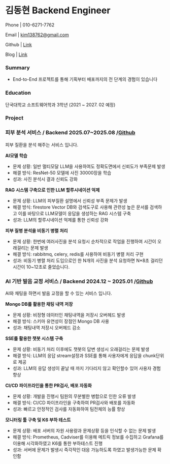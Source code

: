 # 김동현 Backend Engineer

Phone  |  010-6271-7762

Email    | kim138762@gmail.com

Github | [Link](https://github.com/ehdgusdl)

Blog | [Link](https://velog.io/@kim138762/posts)

### Summary

- End-to-End 프로젝트를 통해 기획부터 배포까지의 전 단계의 경험이 있습니다

### Education

단국대학교 소프트웨어학과 3학년 (2021 ~  2027. 02 예정)

### Project

### 피부 분석 서비스 **/** Backend 2025.07~2025.08 /[Github](https://github.com/2025-Techeer-Summer-Bootcamp-Team-J)

피부 질환을 분석 해주는 서비스 입니다.

**AI모델 학습**

- 문제 상황: 일반 멀티모달 LLM을 사용하여도 정확도면에서 신뢰도가 부족문제 발생
- 해결 방식: ResNet-50 모델에 사진 30000장을 학습
- 성과: 사진 분석시 결과 신뢰도 강화

**RAG 시스템 구축으로 인한 LLM 할루시네이션 억제**

- 문제 상황: LLM의 피부질환 설명에서 신뢰성 부족 문제가 발생
- 해결 방식: firestore Vector DB와 검색도구로 사용해 관련성 높은 문서를 검색하고 이를 바탕으로 LLM모델이 응답을 생성하는 RAG 시스템 구축
- 성과: LLM의 할루시네이션 억제를 통한 신뢰성 강화

**피부 질병 분석을 비동기 병렬 처리**

- 문제 상황: 한번에 여러사진을 분석 요청시 순차적으로 작업을 진행하여 시간이 오래걸리는 문제 발생
- 해결 방식: rabbitmq, celery, redis를 사용하여 비동기 병렬 처리 구현
- 성과: 비동기 병렬 처리 도입으로인 한 N개의 사진을 분석 요청하면 N*8초 걸리던 시간이 10~12초로 줄었습니다.

### **AI 기반 발음 교정 서비스 /** Backend 2024.12 ~ 2025.01 /[Github](https://github.com/2024-WinterBootcamp-Team-E)

AI와 채팅을 하면서 발음 교정을 할 수 있는 서비스 입니다.

**Mongo DB를 활용한 채팅 내역 저장**

- 문제 상황: 비정형 데이터인 채팅내역을 저장시 오버헤드 발생
- 해결 방식: 스키마 유연성이 장점인 Mongo DB 사용
- 성과: 채팅내역 저장시 오버헤드 감소

**SSE를 활용한 챗봇 시스템 구축**

- 문제 상황: 비동기 처리 이후에도 챗봇의 답변 생성시 오래걸리는 문제 발생
- 해결 방식: LLM의 응답 stream설정과 SSE를 통해 사용자에게 응답을 chunk단위로 제공
- 성과: LLM의 응답 생성이 끝날 때 까지 기다리지 않고 확인할수 있어 사용자 경험 향상

**CI/CD 파이프라인을 통한 PR검사, 배포 자동화**

- 문제 상황: 개발을 진행시 팀원의 무분별한 병합으로 인한 오류 발생
- 해결 방식: CI/CD 파이프라인을 구축하여 PR검사와 배포를 자동화
- 성과: 빠르고 안정적인 검사를 자동화하여 팀전체의 능률 향상

**모니터링 툴 구축 및 K6 부하 테스트**

- 문제 상황: 배포 서버의 자원 사용량과 문제상황 등을 인식할 수 없는 문제 발생
- 해결 방식: Prometheus, Cadviser를 이용해 메트릭 정보를 수집하고 Grafana를 이용해 시각화하였고 K6를 통한 부하테스트 진행
- 성과: 서버에 문제가 발생시 즉각적인 대응 가능하도록 하였고 발생가능한 문제 확인함

